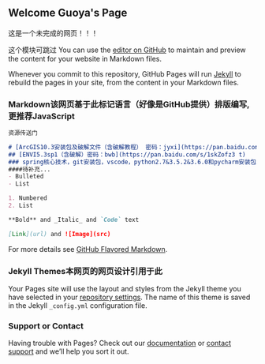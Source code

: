 ## Welcome Guoya's Page

这是一个未完成的网页！！！

这个模块可跳过
You can use the [editor on GitHub](https://github.com/guoya1003/guoya1003.github.io/edit/master/README.md) to maintain and preview the content for your website in Markdown files.

Whenever you commit to this repository, GitHub Pages will run [Jekyll](https://jekyllrb.com/) to rebuild the pages in your site, from the content in your Markdown files.


### Markdown该网页基于此标记语言（好像是GitHub提供）排版编写,更推荐JavaScript


```markdown
资源传送门

# [ArcGIS10.3安装包及破解文件（含破解教程） 密码：jyxi](https://pan.baidu.com/s/1hsb8nAW)
## [ENVI5.3sp1（含破解）密码：bwb](https://pan.baidu.com/s/1skZofz3 t)
### spring核心技术，git安装包，vscode，python2.7&3.5.2&3.6.0和pycharm安装包...[传送门 密码：y0m4](https://pan.baidu.com/s/1nu8rSRv)
####待补充...
- Bulleted
- List

1. Numbered
2. List

**Bold** and _Italic_ and `Code` text

[Link](url) and ![Image](src)
```

For more details see [GitHub Flavored Markdown](https://guides.github.com/features/mastering-markdown/).

### Jekyll Themes本网页的网页设计引用于此

Your Pages site will use the layout and styles from the Jekyll theme you have selected in your [repository settings](https://github.com/guoya1003/guoya1003.github.io/settings). The name of this theme is saved in the Jekyll `_config.yml` configuration file.

### Support or Contact

Having trouble with Pages? Check out our [documentation](https://help.github.com/categories/github-pages-basics/) or [contact support](https://github.com/contact) and we’ll help you sort it out.

